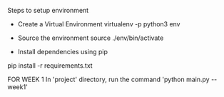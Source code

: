Steps to setup environment

- Create a Virtual Environment
virtualenv -p python3 env

- Source the environment
source ./env/bin/activate

- Install dependencies using pip

pip install -r requirements.txt

FOR WEEK 1
In 'project' directory, run the command 'python main.py --week1' 
